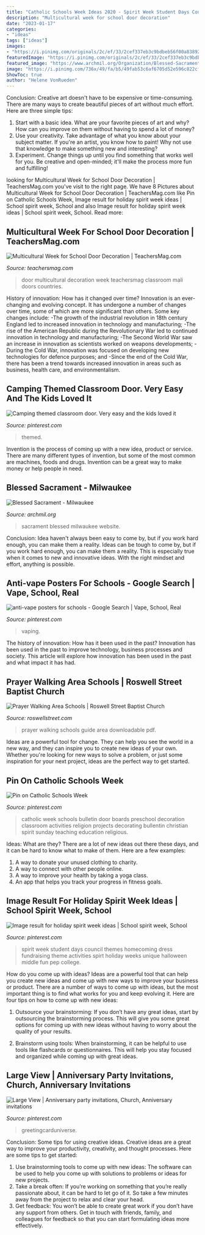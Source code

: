 ```yaml
---
title: "Catholic Schools Week Ideas 2020 - Spirit Week Student Days Council Themes Homecoming Dress Fundraising Theme Activities Spirt Holiday Weeks Unique Halloween Middle Fun Pep College"
description: "Multicultural week for school door decoration"
date: "2023-01-17"
categories:
- "ideas"
tags: ["ideas"]
images:
- "https://i.pinimg.com/originals/2c/ef/33/2cef337eb3c9bdbeb56f00a83892c1ba.jpg"
featuredImage: "https://i.pinimg.com/originals/2c/ef/33/2cef337eb3c9bdbeb56f00a83892c1ba.jpg"
featured_image: "https://www.archmil.org/Organization/Blessed-Sacrament-Milwaukee/blessedsacramentchurch.tif"
image: "https://i.pinimg.com/736x/49/fa/b5/49fab53c6af6705d52e596c822cfc4cb.jpg"
ShowToc: true
author: "Helene VonRueden"
---
```



Conclusion:
Creative art doesn't have to be expensive or time-consuming. There are many ways to create beautiful pieces of art without much effort. Here are three simple tips: 
1) Start with a basic idea. What are your favorite pieces of art and why? How can you improve on them without having to spend a lot of money? 
2) Use your creativity. Take advantage of what you know about your subject matter. If you're an artist, you know how to paint! Why not use that knowledge to make something new and interesting? 
3) Experiment. Change things up until you find something that works well for you. Be creative and open-minded; it'll make the process more fun and fulfilling!

	

		
looking for Multicultural Week for School Door Decoration | TeachersMag.com you've visit to the right page. We have 8 Pictures about Multicultural Week for School Door Decoration | TeachersMag.com like Pin on Catholic Schools Week, Image result for holiday spirit week ideas | School spirit week, School and also Image result for holiday spirit week ideas | School spirit week, School. Read more:
		
    
## Multicultural Week For School Door Decoration | TeachersMag.com

<img loading=lazy src="http://teachersmag.com/wp-content/uploads/2019/10/Door-Decoration2.jpg" onerror="this.onerror=null;this.src='https://tse3.mm.bing.net/th?id=OIP.iNs4Mz_43RdDpU2rdZcBiAHaKA&amp;pid=15.1';" alt="Multicultural Week for School Door Decoration | TeachersMag.com">

_Source: teachersmag.com_

>door multicultural decoration week teachersmag classroom mali doors countries. 

	

History of innovation: How has it changed over time?
Innovation is an ever-changing and evolving concept. It has undergone a number of changes over time, some of which are more significant than others. 
Some key changes include: 
-The growth of the industrial revolution in 18th century England led to increased innovation in technology and manufacturing; 
-The rise of the American Republic during the Revolutionary War led to continued innovation in technology and manufacturing; 
-The Second World War saw an increase in innovation as scientists worked on weapons developments; 
-During the Cold War, innovation was focused on developing new technologies for defence purposes; and 
-Since the end of the Cold War, there has been a trend towards increased innovation in areas such as business, health care, and environmentalism.

    
## Camping Themed Classroom Door. Very Easy And The Kids Loved It

<img loading=lazy src="https://i.pinimg.com/originals/a9/54/29/a954290eb6e95718000e01169044bf3f.jpg" onerror="this.onerror=null;this.src='https://tse2.mm.bing.net/th?id=OIP.H38ih2WP6X7NNoQf-KSR4gHaJ4&amp;pid=15.1';" alt="Camping themed classroom door. Very easy and the kids loved it">

_Source: pinterest.com_

>themed. 

	

Invention is the process of coming up with a new idea, product or service. There are many different types of invention, but some of the most common are machines, foods and drugs. Invention can be a great way to make money or help people in need.

    
## Blessed Sacrament - Milwaukee

<img loading=lazy src="https://www.archmil.org/Organization/Blessed-Sacrament-Milwaukee/blessedsacramentchurch.tif" onerror="this.onerror=null;this.src='https://tse3.mm.bing.net/th?id=OIP.hlzAUGapKJRe5bnYqAp8owHaEZ&amp;pid=15.1';" alt="Blessed Sacrament - Milwaukee">

_Source: archmil.org_

>sacrament blessed milwaukee website. 

	

Conclusion: Idea haven't always been easy to come by, but if you work hard enough, you can make them a reality.
Ideas can be tough to come by, but if you work hard enough, you can make them a reality. This is especially true when it comes to new and innovative ideas. With the right mindset and effort, anything is possible.

    
## Anti-vape Posters For Schools - Google Search | Vape, School, Real

<img loading=lazy src="https://i.pinimg.com/736x/34/5f/8e/345f8e8eef5094005ecfb3781ed924de.jpg" onerror="this.onerror=null;this.src='https://tse4.mm.bing.net/th?id=OIP.igxlABfhsCDC7l9LlamiPgHaJ3&amp;pid=15.1';" alt="anti-vape posters for schools - Google Search | Vape, School, Real">

_Source: pinterest.com_

>vaping. 

	

The history of innovation: How has it been used in the past?
Innovation has been used in the past to improve technology, business processes and society. This article will explore how innovation has been used in the past and what impact it has had.

    
## Prayer Walking Area Schools | Roswell Street Baptist Church

<img loading=lazy src="https://roswellstreet.com/wp-content/uploads/2020/07/back-to-school-prayer-points-2020-600-DPI-page-2.jpg" onerror="this.onerror=null;this.src='https://tse1.mm.bing.net/th?id=OIP.Mv3XdHz24AWg7Pm56lj9iwHaLc&amp;pid=15.1';" alt="Prayer Walking Area Schools | Roswell Street Baptist Church">

_Source: roswellstreet.com_

>prayer walking schools guide area downloadable pdf. 

	

Ideas are a powerful tool for change. They can help you see the world in a new way, and they can inspire you to create new ideas of your own. Whether you're looking for new ways to solve a problem, or just some inspiration for your next project, ideas are the perfect way to get started.

    
## Pin On Catholic Schools Week

<img loading=lazy src="https://i.pinimg.com/originals/2c/ef/33/2cef337eb3c9bdbeb56f00a83892c1ba.jpg" onerror="this.onerror=null;this.src='https://tse4.mm.bing.net/th?id=OIP.hkqXqVgbIfzaLtbEEE0omgHaJ4&amp;pid=15.1';" alt="Pin on Catholic Schools Week">

_Source: pinterest.com_

>catholic week schools bulletin door boards preschool decoration classroom activities religion projects decorating bullentin christian spirit sunday teaching education religious. 

	

Ideas: What are they?
There are a lot of new ideas out there these days, and it can be hard to know what to make of them. Here are a few examples:
1. A way to donate your unused clothing to charity.
2. A way to connect with other people online.
3. A way to improve your health by taking a yoga class.
4. An app that helps you track your progress in fitness goals.

    
## Image Result For Holiday Spirit Week Ideas | School Spirit Week, School

<img loading=lazy src="https://i.pinimg.com/736x/49/fa/b5/49fab53c6af6705d52e596c822cfc4cb.jpg" onerror="this.onerror=null;this.src='https://tse4.mm.bing.net/th?id=OIP.Y8s5y6O_CxhOhJL5BTPTVwHaHa&amp;pid=15.1';" alt="Image result for holiday spirit week ideas | School spirit week, School">

_Source: pinterest.com_

>spirit week student days council themes homecoming dress fundraising theme activities spirt holiday weeks unique halloween middle fun pep college. 

	

How do you come up with ideas?
Ideas are a powerful tool that can help you create new ideas and come up with new ways to improve your business or product. There are a number of ways to come up with ideas, but the most important thing is to find what works for you and keep evolving it. Here are four tips on how to come up with new ideas:
1. Outsource your brainstorming: If you don’t have any great ideas, start by outsourcing the brainstorming process. This will give you some great options for coming up with new ideas without having to worry about the quality of your results.

2. Brainstorm using tools: When brainstorming, it can be helpful to use tools like flashcards or questionnaires. This will help you stay focused and organized while coming up with great ideas.


    
## Large View | Anniversary Party Invitations, Church, Anniversary Invitations

<img loading=lazy src="https://i.pinimg.com/736x/60/8d/0b/608d0bcfe7f215deb36e1969bdeb0b14--church.jpg" onerror="this.onerror=null;this.src='https://tse2.mm.bing.net/th?id=OIP.OSSOBfGJTCqrda50c-FfMAHaFS&amp;pid=15.1';" alt="Large View | Anniversary party invitations, Church, Anniversary invitations">

_Source: pinterest.com_

>greetingcarduniverse. 

	

Conclusion: Some tips for using creative ideas.
Creative ideas are a great way to improve your productivity, creativity, and thought processes. Here are some tips to get started: 
1. Use brainstorming tools to come up with new ideas: The software can be used to help you come up with solutions to problems or ideas for new projects. 
2. Take a break often: If you’re working on something that you’re really passionate about, it can be hard to let go of it. So take a few minutes away from the project to relax and clear your head. 
3. Get feedback: You won’t be able to create great work if you don’t have any support from others. Get in touch with friends, family, and colleagues for feedback so that you can start formulating ideas more effectively.

